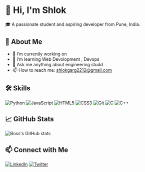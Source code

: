 # 👋 Hi, I'm Shlok

🎓 A passionate student and aspiring developer from Pune, India.

## 🚀 About Me

- 🔭 I’m currently working on 
- 🌱 I’m learning Web Devolopment , Devops
- 💬 Ask me anything about  engineering studd
- 📫 How to reach me: shlokgarg2212@gmail.com

## 🛠️ Skills

![Python](https://img.shields.io/badge/-Python-3776AB?style=for-the-badge&logo=python&logoColor=white)
![JavaScript](https://img.shields.io/badge/-JavaScript-F7DF1E?style=for-the-badge&logo=javascript&logoColor=black)
![HTML5](https://img.shields.io/badge/-HTML5-E34F26?style=for-the-badge&logo=html5&logoColor=white)
![CSS3](https://img.shields.io/badge/-CSS3-1572B6?style=for-the-badge&logo=css3&logoColor=white)
![Git](https://img.shields.io/badge/-Git-F05032?style=for-the-badge&logo=git&logoColor=white)
![C](https://img.shields.io/badge/-C-00599C?style=for-the-badge&logo=c&logoColor=white)
![C++](https://img.shields.io/badge/-C++-00599C?style=for-the-badge&logo=c%2B%2B&logoColor=white)


## 📈 GitHub Stats

![Boss's GitHub stats](https://github-readme-stats.vercel.app/api?username=yourusername&show_icons=true&theme=radical)

## 📫 Connect with Me

[![LinkedIn](https://img.shields.io/badge/-LinkedIn-0077B5?style=flat&logo=linkedin&logoColor=white)](linkedin.com/in/shlok-garg-524991320)
[![Twitter](https://img.shields.io/badge/-Twitter-1DA1F2?style=flat&logo=twitter&logoColor=white)](https://x.com/Shlok_Garg_07)

<!---
ShlokGarg22/ShlokGarg22 is a ✨ special ✨ repository because its `README.md` (this file) appears on your GitHub profile.
You can click the Preview link to take a look at your changes.
--->
